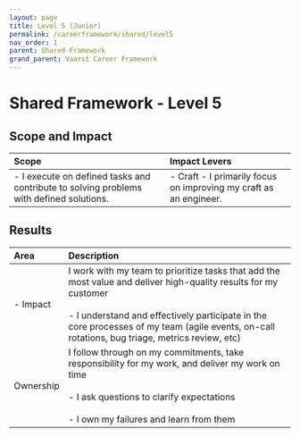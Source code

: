 ```yaml
---
layout: page
title: Level 5 (Junior)
permalink: /careerframework/shared/level5
nav_order: 1
parent: Shared Framework
grand_parent: Vaarst Career Framework
---
```


# Shared Framework - Level 5

## Scope and Impact

| Scope        | Impact Levers     |
|:-------------|:------------------|
| - I execute on defined tasks and contribute to solving problems with defined solutions.| - Craft - I primarily focus on improving my craft as an engineer.|

## Results

|Area          | Description       |
|:-------------|:------------------|
| - Impact|I work with my team to prioritize tasks that add the most value and deliver high-quality results for my customer<br><br> - I understand and effectively participate in the core processes of my team (agile events, on-call rotations, bug triage, metrics review, etc)|
|Ownership|I follow through on my commitments, take responsibility for my work, and deliver my work on time<br><br> - I ask questions to clarify expectations<br><br> - I own my failures and learn from them|
